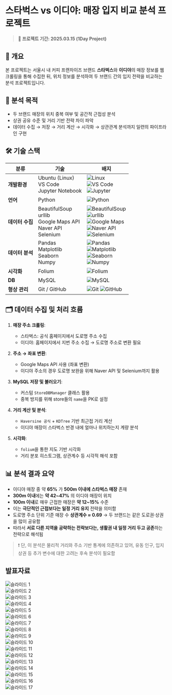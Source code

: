 # 스타벅스 vs 이디야: 매장 입지 비교 분석 프로젝트

> **📅 프로젝트 기간: 2025.03.15 (1Day Project)**

## 📌 개요
본 프로젝트는 서울시 내 커피 프랜차이즈 브랜드 **스타벅스**와 **이디야**의 매장 정보를 웹 크롤링을 통해 수집한 뒤, 위치 정보를 분석하여 두 브랜드 간의 입지 전략을 비교하는 분석 프로젝트입니다.

## 🎯 분석 목적
- 두 브랜드 매장의 위치 중복 여부 및 공간적 근접성 분석
- 상권 공유 수준 및 거리 기반 전략 차이 파악
- 데이터 수집 → 저장 → 거리 계산 → 시각화 → 상관관계 분석까지 일련의 파이프라인 구현

## 🛠️ 기술 스택

| 분류 | 기술 | 배지 |
|------|------|------|
| **개발환경** | Ubuntu (Linux)<br>VS Code<br>Jupyter Notebook | ![Linux](https://img.shields.io/badge/linux-FCC624?style=for-the-badge&logo=linux&logoColor=black)<br>![VS Code](https://img.shields.io/badge/VSCode-007ACC?style=for-the-badge&logo=visual-studio-code&logoColor=white)<br>![Jupyter](https://img.shields.io/badge/jupyter-F37626?style=for-the-badge&logo=jupyter&logoColor=white) |
| **언어** | Python | ![Python](https://img.shields.io/badge/python-3776AB?style=for-the-badge&logo=python&logoColor=white) |
| **데이터 수집** | BeautifulSoup<br>urllib<br>Google Maps API<br>Naver API<br>Selenium | ![BeautifulSoup](https://img.shields.io/badge/BeautifulSoup-FFDB4D?style=for-the-badge&logo=python&logoColor=black)<br>![urllib](https://img.shields.io/badge/urllib-4B8BBE?style=for-the-badge&logo=python&logoColor=white)<br>![Google Maps](https://img.shields.io/badge/Google_Maps_API-4285F4?style=for-the-badge&logo=googlemaps&logoColor=white)<br>![Naver API](https://img.shields.io/badge/Naver_API-03C75A?style=for-the-badge&logo=naver&logoColor=white)<br>![Selenium](https://img.shields.io/badge/selenium-43B02A?style=for-the-badge&logo=selenium&logoColor=white) |
| **데이터 분석** | Pandas<br>Matplotlib<br>Seaborn<br>Numpy | ![Pandas](https://img.shields.io/badge/pandas-150458?style=for-the-badge&logo=pandas&logoColor=white)<br>![Matplotlib](https://img.shields.io/badge/matplotlib-11557C?style=for-the-badge&logo=matplotlib&logoColor=white)<br>![Seaborn](https://img.shields.io/badge/seaborn-4B8BBE?style=for-the-badge&logo=python&logoColor=white)<br>![Numpy](https://img.shields.io/badge/numpy-013243?style=for-the-badge&logo=numpy&logoColor=white) |
| **시각화** | Folium | ![Folium](https://img.shields.io/badge/folium-77B829?style=for-the-badge&logo=leaflet&logoColor=white) |
| **DB** | MySQL | ![MySQL](https://img.shields.io/badge/mysql-4479A1?style=for-the-badge&logo=mysql&logoColor=white) |
| **형상 관리** | Git / GitHub | ![Git](https://img.shields.io/badge/git-F05032?style=for-the-badge&logo=git&logoColor=white) ![GitHub](https://img.shields.io/badge/github-181717?style=for-the-badge&logo=github&logoColor=white) |



## 🗂️ 데이터 수집 및 처리 흐름
1. **매장 주소 크롤링**:
   - 스타벅스: 공식 홈페이지에서 도로명 주소 수집
   - 이디야: 홈페이지에서 지번 주소 수집 → 도로명 주소로 변환 필요

2. **주소 → 좌표 변환**:
   - Google Maps API 사용 (좌표 변환)
   - 이디야 주소의 경우 도로명 보완을 위해 Naver API 및 Selenium까지 활용

3. **MySQL 저장 및 불러오기**:
   - 커스텀 `StoreDBManager` 클래스 활용
   - 중복 방지를 위해 store들의 `name`을 PK로 설정

4. **거리 계산 및 분석**:
   - `Haversine 공식` + `KDTree` 기반 최근접 거리 계산
   - 이디야 매장이 스타벅스 반경 내에 얼마나 위치하는지 계량 분석

5. **시각화**:
   - `folium`을 통한 지도 기반 시각화
   - 거리 분포 히스토그램, 상관계수 등 시각적 해석 포함

## 📊 분석 결과 요약

- 이디야 매장 중 약 **65%** 가 **500m 이내에 스타벅스 매장** 존재
- **300m 이내**에는 **약 42~47%** 의 이디야 매장이 위치
- **100m 이내**로 매우 근접한 매장은 **약 12~15%** 수준
- 이는 **극단적인 근접보다는 일정 거리 유지** 전략을 의미함
- 도로명 주소 단위 기준 매장 수 **상관계수 ≈ 0.69** → 두 브랜드는 같은 도로권·상권을 많이 공유함
- 따라서 **서로 다른 지역을 공략하는 전략보다는, 생활권 내 일정 거리 두고 공존**하는 전략으로 해석됨

> ❗ 단, 이 분석은 물리적 거리와 주소 기반 통계에 의존하고 있어, 유동 인구, 입지 상권 등 추가 변수에 대한 고려는 후속 분석이 필요함


## 발표자료

![슬라이드 1](https://github.com/jinhyuk2me/eda-project-cafe/blob/main/img/스타벅스%20vs.%20이디야_%20데이터로%20보는%20거리와%20분포_page-0001.jpg?raw=true)  
![슬라이드 2](https://github.com/jinhyuk2me/eda-project-cafe/blob/main/img/스타벅스%20vs.%20이디야_%20데이터로%20보는%20거리와%20분포_page-0002.jpg?raw=true)  
![슬라이드 3](https://github.com/jinhyuk2me/eda-project-cafe/blob/main/img/스타벅스%20vs.%20이디야_%20데이터로%20보는%20거리와%20분포_page-0003.jpg?raw=true)  
![슬라이드 4](https://github.com/jinhyuk2me/eda-project-cafe/blob/main/img/스타벅스%20vs.%20이디야_%20데이터로%20보는%20거리와%20분포_page-0004.jpg?raw=true)  
![슬라이드 5](https://github.com/jinhyuk2me/eda-project-cafe/blob/main/img/스타벅스%20vs.%20이디야_%20데이터로%20보는%20거리와%20분포_page-0005.jpg?raw=true)  
![슬라이드 6](https://github.com/jinhyuk2me/eda-project-cafe/blob/main/img/스타벅스%20vs.%20이디야_%20데이터로%20보는%20거리와%20분포_page-0006.jpg?raw=true)  
![슬라이드 7](https://github.com/jinhyuk2me/eda-project-cafe/blob/main/img/스타벅스%20vs.%20이디야_%20데이터로%20보는%20거리와%20분포_page-0007.jpg?raw=true)  
![슬라이드 8](https://github.com/jinhyuk2me/eda-project-cafe/blob/main/img/스타벅스%20vs.%20이디야_%20데이터로%20보는%20거리와%20분포_page-0008.jpg?raw=true)  
![슬라이드 9](https://github.com/jinhyuk2me/eda-project-cafe/blob/main/img/스타벅스%20vs.%20이디야_%20데이터로%20보는%20거리와%20분포_page-0009.jpg?raw=true)  
![슬라이드 10](https://github.com/jinhyuk2me/eda-project-cafe/blob/main/img/스타벅스%20vs.%20이디야_%20데이터로%20보는%20거리와%20분포_page-0010.jpg?raw=true)  
![슬라이드 11](https://github.com/jinhyuk2me/eda-project-cafe/blob/main/img/스타벅스%20vs.%20이디야_%20데이터로%20보는%20거리와%20분포_page-0011.jpg?raw=true)  
![슬라이드 12](https://github.com/jinhyuk2me/eda-project-cafe/blob/main/img/스타벅스%20vs.%20이디야_%20데이터로%20보는%20거리와%20분포_page-0012.jpg?raw=true)  
![슬라이드 13](https://github.com/jinhyuk2me/eda-project-cafe/blob/main/img/스타벅스%20vs.%20이디야_%20데이터로%20보는%20거리와%20분포_page-0013.jpg?raw=true)  
![슬라이드 14](https://github.com/jinhyuk2me/eda-project-cafe/blob/main/img/스타벅스%20vs.%20이디야_%20데이터로%20보는%20거리와%20분포_page-0014.jpg?raw=true)  
![슬라이드 15](https://github.com/jinhyuk2me/eda-project-cafe/blob/main/img/스타벅스%20vs.%20이디야_%20데이터로%20보는%20거리와%20분포_page-0015.jpg?raw=true)  
![슬라이드 16](https://github.com/jinhyuk2me/eda-project-cafe/blob/main/img/스타벅스%20vs.%20이디야_%20데이터로%20보는%20거리와%20분포_page-0016.jpg?raw=true)  
![슬라이드 17](https://github.com/jinhyuk2me/eda-project-cafe/blob/main/img/스타벅스%20vs.%20이디야_%20데이터로%20보는%20거리와%20분포_page-0017.jpg?raw=true)  
